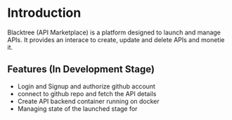 # Introduction

Blacktree (API Marketplace) is a platform designed to launch and manage APIs. It provides an interace to create, update and delete APIs and monetie it. 


## Features (In Development Stage)
- Login and Signup and authorize github account
- connect to github repo and fetch the API details
- Create API backend container running on docker
- Managing state of the launched stage for 

